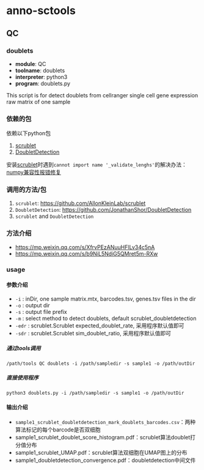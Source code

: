 # anno-sctools
## QC
### doublets

* **module**: QC
* **toolname**: doublets
* **interpreter**: python3
* **program**: doublets.py

This script is for detect doublets from cellranger single cell gene expression raw matrix of one sample

### 依赖的包
依赖以下python包

1. [scrublet](https://github.com/AllonKleinLab/scrublet)
2. [DoubletDetection](https://github.com/JonathanShor/DoubletDetection) 

安装[scrublet](https://github.com/AllonKleinLab/scrublet)时遇到`cannot import name '_validate_lenghs'`的解决办法：[numpy兼容性报错修复](https://mp.weixin.qq.com/s/XfrvPEzANuuHFlLv34c5nA)

### 调用的方法/包

1. `scrublet`: https://github.com/AllonKleinLab/scrublet
2. `DoubletDetection`: https://github.com/JonathanShor/DoubletDetection 
3. `scrublet` and `DoubletDetection`
### 方法介绍

* https://mp.weixin.qq.com/s/XfrvPEzANuuHFlLv34c5nA
* https://mp.weixin.qq.com/s/b9NiL5NdiG5QMret5m-RXw

### usage
#### 参数介绍

* `-i` : inDir, one sample matrix.mtx, barcodes.tsv, genes.tsv files in the dir
* `-o` : output dir
* `-s` : output file prefix
* `-m` : select method to detect doublets, default scrublet_doubletdetection
* `-edr` : scrublet.Scrublet expected_doublet_rate, 采用程序默认值即可
* `-sdr` : scrublet.Scrublet sim_doublet_ratio, 采用程序默认值即可

##### 通过tools调用
`/path/tools QC doublets -i /path/sampledir -s sample1 -o /path/outDir`
##### 直接使用程序
`python3 doublets.py -i /path/sampledir -s sample1 -o /path/outDir`

#### 输出介绍

* `sample1_scrublet_doubletdetection_mark_doublets_barcodes.csv`：两种算法标记的每个barcode是否双细胞
* sample1_scrublet_doublet_score_histogram.pdf：scrublet算法doublet打分值分布
* sample1_scrublet_UMAP.pdf：scrublet算法双细胞在UMAP图上的分布
* sample1_doubletdetection_convergence.pdf：doubletdetection中间文件


